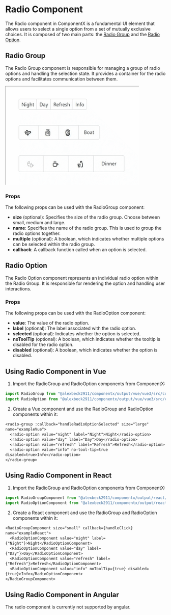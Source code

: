 # Radio Component

The Radio component in ComponentX is a fundamental UI element that allows 
users to select a single option from a set of mutually exclusive choices. 
It is composed of two main parts: the [Radio Group](#radio-group) and the [Radio Option](#radio-option).

## Radio Group

The Radio Group component is responsible for managing a group of 
radio options and handling the selection state. It provides a container 
for the radio options and facilitates communication between them.

<img src="radio.gif" alt="radio component"/>

### Props

The following props can be used with the RadioGroup component:

- **size** (optional): Specifies the size of the radio group. Choose between small, medium and large.
- **name**: Specifies the name of the radio group. This is used to group the radio options together.
- **multiple** (optional): A boolean, which indicates whether multiple options can be selected within the radio group.
- **callback**: A callback function called when an option is selected.

## Radio Option

The Radio Option component represents an individual radio 
option within the Radio Group. It is responsible for rendering 
the option and handling user interactions.

### Props

The following props can be used with the RadioOption component:

- **value**: The value of the radio option.
- **label** (optional): The label associated with the radio option.
- **selected** (optional): Indicates whether the option is selected.
- **noToolTip** (optional): A boolean, which indicates whether the tooltip is disabled for the radio option.
- **disabled** (optional): A boolean, which indicates whether the option is disabled.

## Using Radio Component in Vue

1. Import the RadioGroup and RadioOption components from ComponentX:
```ts
import RadioGroup from "@alexbeck2911/componentx/output/vue/vue3/src/components/radio/radio-group-component.vue";
import RadioOption from "@alexbeck2911/componentx/output/vue/vue3/src/components/radio/radio-option-component.vue";
```
2. Create a Vue component and use the RadioGroup and RadioOption components within it:
```vue
<radio-group :callback="handleRadioOptionSelected" size="large" name="exampleVue">
  <radio-option value="night" label="Night">Night</radio-option>
  <radio-option value="day" label="Day">Day</radio-option>
  <radio-option value="refresh" label="Refresh">Refresh</radio-option>
  <radio-option value="info" no-tool-tip=true disabled=true>Info</radio-option> 
</radio-group>
```

## Using Radio Component in React

1. Import the RadioGroup and RadioOption components from ComponentX:
```ts
import RadioGroupComponent from "@alexbeck2911/componentx/output/react/src/components/radio/radio-group-component.jsx";
import RadioOptionComponent from "@alexbeck2911/componentx/output/react/src/components/radio/radio-option-component.jsx";
```
2. Create a React component and use the RadioGroup and RadioOption components within it:
```ecmascript 6
<RadioGroupComponent size="small" callback={handleClick} name="exampleReact">
  <RadioOptionComponent value="night" label={"Night"}>Night</RadioOptionComponent>
  <RadioOptionComponent value="day" label={"Day"}>Day</RadioOptionComponent>
  <RadioOptionComponent value="refresh" label={"Refresh"}>Refresh</RadioOptionComponent>
  <RadioOptionComponent value="info" noToolTip={true} disabled={true}>Info</RadioOptionComponent>
</RadioGroupComponent>
```

## Using Radio Component in Angular

The radio component is currently not supported by angular.